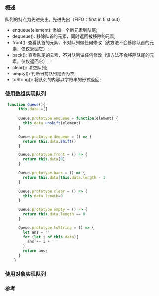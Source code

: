 
### 概述

队列的特点为先进先出，先进先出（FIFO：first in first out）

- enqueue(element): 添加一个新元素到队尾;
- dequeue(): 移除队首的元素，同时返回被移除的元素;
- front(): 查看队首的元素，不对队列做任何修改（该方法不会移除队首的元素，仅仅返回它）;
- back():  查看队尾的元素，不对队列做任何修改（该方法不会移除队尾的元素，仅仅返回它）;
- clear(): 清空队列;
- empty(): 判断当前队列是否为空;
- toString(): 将队列的内容以字符串的形式返回;

### 使用数组实现队列
```js
 function Queue(){
      this.data =[]
    
      Queue.prototype.enqueue = function(element) {
        this.data.unshift(element)
      }

      Queue.prototype.dequeue = () => {
        return this.data.shift()
      }

      Queue.prototype.front = () => {
        return this.data[0]
      }

      Queue.prototype.back = () => {
        return this.data[this.data.length - 1]
      }

      Queue.prototype.clear = () => {
        this.data.length=0
      }

      Queue.prototype.empty = () => {
        return this.data.length == 0 
      }
      
      Queue.prototype.toString = () => {
        let ans = ''
        for (let i of this.data){
          ans += i + ' '
        }
        return ans;
      }
    }
```

### 使用对象实现队列

### 参考
